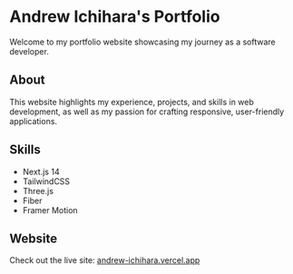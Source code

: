 # Andrew Ichihara's Portfolio

Welcome to my portfolio website showcasing my journey as a software developer.

## About

This website highlights my experience, projects, and skills in web development, as well as my passion for crafting responsive, user-friendly applications.

## Skills

- Next.js 14
- TailwindCSS
- Three.js
- Fiber
- Framer Motion

## Website

Check out the live site: [andrew-ichihara.vercel.app](https://andrew-ichihara.vercel.app/)
